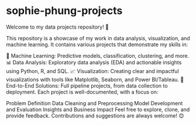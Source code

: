 # sophie-phung-projects
Welcome to my data projects repository! 🚀

This repository is a showcase of my work in data analysis, visualization, and machine learning. It contains various projects that demonstrate my skills in:

🧠 Machine Learning: Predictive models, classification, clustering, and more.
📊 Data Analysis: Exploratory data analysis (EDA) and actionable insights using Python, R, and SQL.
📈 Visualization: Creating clear and impactful visualizations with tools like Matplotlib, Seaborn, and Power BI/Tableau.
🔗 End-to-End Solutions: Full pipeline projects, from data collection to deployment.
Each project is well-documented, with a focus on:

Problem Definition
Data Cleaning and Preprocessing
Model Development and Evaluation
Insights and Business Impact
Feel free to explore, clone, and provide feedback. Contributions and suggestions are always welcome! 😊
